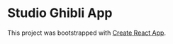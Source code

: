 # Studio Ghibli App

This project was bootstrapped with [Create React App](https://github.com/facebook/create-react-app).

